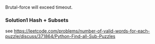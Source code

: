 Brutal-force will exceed timeout.

### Solution1 Hash + Subsets

see https://leetcode.com/problems/number-of-valid-words-for-each-puzzle/discuss/371864/Python-Find-all-Sub-Puzzles
